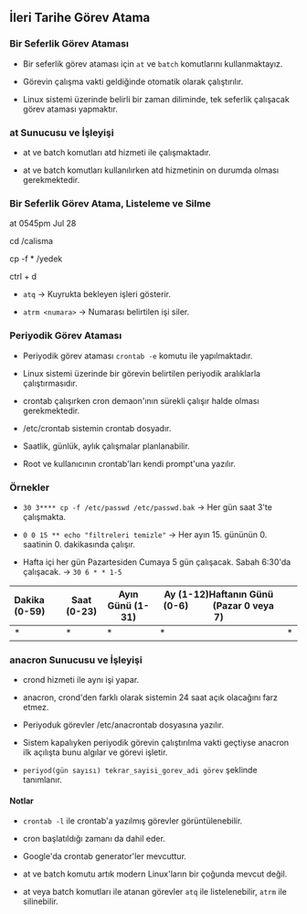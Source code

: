 ## İleri Tarihe Görev Atama

### Bir Seferlik Görev Ataması

- Bir seferlik görev ataması için `at` ve `batch` komutlarını kullanmaktayız.

- Görevin çalışma vakti geldiğinde otomatik olarak çalıştırılır.

- Linux sistemi üzerinde belirli bir zaman diliminde, tek seferlik çalışacak görev ataması yapmaktır.

### at Sunucusu ve İşleyişi

- at ve batch komutları atd hizmeti ile çalışmaktadır.

- at ve batch komutları kullanılırken atd hizmetinin on durumda olması gerekmektedir.

### Bir Seferlik Görev Atama, Listeleme ve Silme

at 0545pm Jul 28

cd /calisma

cp -f * /yedek

ctrl + d

- `atq` -> Kuyrukta bekleyen işleri gösterir.

- `atrm <numara>` -> Numarası belirtilen işi siler.

### Periyodik Görev Ataması

- Periyodik görev ataması `crontab -e` komutu ile yapılmaktadır.

- Linux sistemi üzerinde bir görevin belirtilen periyodik aralıklarla çalıştırmasıdır.

- crontab çalışırken cron demaon'ının sürekli çalışır halde olması gerekmektedir.

- /etc/crontab sistemin crontab dosyadır.

- Saatlik, günlük, aylık çalışmalar planlanabilir.

- Root ve kullanıcının crontab'ları kendi prompt'una yazılır.



### Örnekler

- `30 3**** cp -f /etc/passwd /etc/passwd.bak` -> Her gün saat 3'te çalışmakta.

- `0 0 15 ** echo "filtreleri temizle"` -> Her ayın 15. gününün 0. saatinin 0. dakikasında çalışır.

- Hafta içi her gün Pazartesiden Cumaya 5 gün çalışacak. Sabah 6:30'da çalışacak. -> `30 6 * * 1-5`



| Dakika (0-59) | Saat (0-23) | Ayın Günü (1-31) | Ay (1-12)Haftanın Günü (0-6)          (Pazar 0 veya 7) |     |
|:------------- | ----------- | ---------------- | ------------------------------------------------------ | --- |
| *             | *           | *                | *                                                      | *   |



### anacron Sunucusu ve İşleyişi

- crond hizmeti ile aynı işi yapar.

- anacron, crond'den farklı olarak sistemin 24 saat açık olacağını farz etmez.

- Periyoduk görevler /etc/anacrontab dosyasına yazılır.

- Sistem kapalıyken periyodik görevin çalıştırılma vakti geçtiyse anacron ilk açılışta bunu algılar ve görevi işletir.

- `periyod(gün sayısı) tekrar_sayisi_gorev_adi görev` şeklinde tanımlanır.





#### Notlar

- `crontab -l` ile crontab'a yazılmış görevler görüntülenebilir.

- cron başlatıldığı zamanı da dahil eder.

- Google'da crontab generator'ler mevcuttur.

- at ve batch komutu artık modern Linux'ların bir çoğunda mevcut değil.

- at veya batch komutları ile atanan görevler `atq` ile listelenebilir, `atrm` ile silinebilir.
